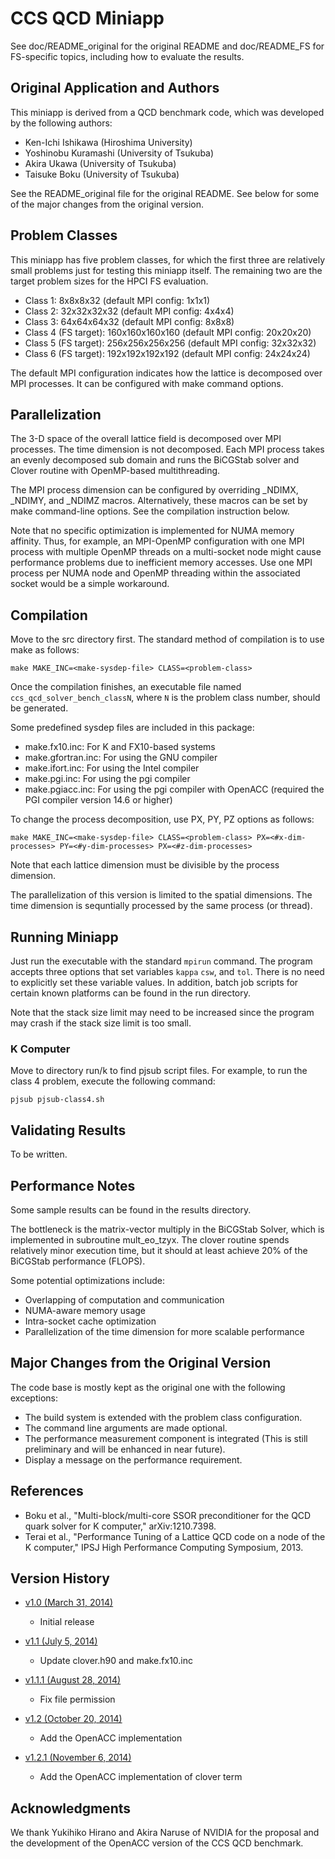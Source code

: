 # CCS QCD Miniapp 

See doc/README_original for the original README and doc/README_FS for 
FS-specific topics, including how to evaluate the results.

## Original Application and Authors

This miniapp is derived from a QCD benchmark code, which was developed
by the following authors:

* Ken-Ichi Ishikawa (Hiroshima University) 
* Yoshinobu Kuramashi (University of Tsukuba) 
* Akira Ukawa (University of Tsukuba) 
* Taisuke Boku (University of Tsukuba) 

See the README_original file for the original README. See below for
some of the major changes from the original version.

## Problem Classes

This miniapp has five problem classes, for which the first three are
relatively small problems just for testing this miniapp itself. The
remaining two are the target problem sizes for the HPCI FS
evaluation. 

* Class 1: 8x8x8x32 (default MPI config: 1x1x1)
* Class 2: 32x32x32x32 (default MPI config: 4x4x4)
* Class 3: 64x64x64x32 (default MPI config: 8x8x8)
* Class 4 (FS target): 160x160x160x160 (default MPI config: 20x20x20)
* Class 5 (FS target): 256x256x256x256 (default MPI config: 32x32x32)
* Class 6 (FS target): 192x192x192x192 (default MPI config: 24x24x24)

The default MPI configuration indicates how the lattice is decomposed
over MPI processes. It can be configured with make command
options.

## Parallelization

The 3-D space of the overall lattice field is decomposed over MPI
processes. The time dimension is not decomposed. Each MPI process
takes an evenly decomposed sub domain and runs the BiCGStab solver and
Clover routine with OpenMP-based multithreading.

The MPI process dimension can be configured by overriding _NDIMX,
_NDIMY, and _NDIMZ macros. Alternatively, these macros can be set by 
make command-line options. See the compilation instruction below.

Note that no specific optimization is implemented for NUMA
memory affinity. Thus, for example, an MPI-OpenMP configuration with
one MPI process with multiple OpenMP threads on a multi-socket node
might cause performance problems due to inefficient memory
accesses. Use one MPI process per NUMA node and OpenMP threading
within the associated socket would be a simple workaround.

## Compilation

Move to the src directory first. The standard method of compilation is
to use make as follows: 

    make MAKE_INC=<make-sysdep-file> CLASS=<problem-class>
    
Once the compilation finishes, an executable file named
`ccs_qcd_solver_bench_classN`, where `N` is the problem class number,
should be generated.

Some predefined sysdep files are included in this package:

* make.fx10.inc: For K and FX10-based systems
* make.gfortran.inc: For using the GNU compiler
* make.ifort.inc: For using the Intel compiler
* make.pgi.inc: For using the pgi compiler
* make.pgiacc.inc: For using the pgi compiler with OpenACC (required the PGI compiler version 14.6 or higher)


To change the process decomposition, use PX, PY, PZ options as
follows:

    make MAKE_INC=<make-sysdep-file> CLASS=<problem-class> PX=<#x-dim-processes> PY=<#y-dim-processes> PX=<#z-dim-processes>

Note that each lattice dimension must be divisible by the process
dimension.

The parallelization of this version is limited to the spatial
dimensions. The time dimension is sequntially processed by the same
process (or thread).
 

## Running Miniapp

Just run the executable with the standard `mpirun` command. The
program accepts three options that set variables `kappa` `csw`, and
`tol`. There is no need to explicitly set these variable values.
In addition, batch job scripts for certain known platforms can be
found in the run directory. 

Note that the stack size limit may need to be increased since the
program may crash if the stack size limit is too small.

### K Computer

Move to directory run/k to find pjsub script files. For example, to
run the class 4 problem, execute the following command:

    pjsub pjsub-class4.sh


## Validating Results

To be written.


## Performance Notes

Some sample results can be found in the results directory.

The bottleneck is the matrix-vector multiply in the BiCGStab
Solver, which is implemented in subroutine mult_eo_tzyx. The clover
routine spends relatively minor execution time, but it should at least
achieve 20% of the BiCGStab performance (FLOPS).

Some potential optimizations include:

* Overlapping of computation and communication
* NUMA-aware memory usage
* Intra-socket cache optimization
* Parallelization of the time dimension for more scalable performance 


## Major Changes from the Original Version

The code base is mostly kept as the original one with the following
exceptions:

* The build system is extended with the problem class configuration.
* The command line arguments are made optional.
* The performance measurement component is integrated (This is still
  preliminary and will be enhanced in near future).
* Display a message on the performance requirement.


## References
* Boku et al., "Multi-block/multi-core SSOR preconditioner for the QCD
  quark solver for K computer," arXiv:1210.7398.
* Terai et al., "Performance Tuning of a Lattice QCD code on a node of
  the K computer," IPSJ High Performance Computing Symposium, 2013.

## Version History

* [v1.0 (March 31,
  2014)](http://github.com/fiber-miniapp/ccs-qcd/tree/1.0)
    - Initial release

* [v1.1 (July 5,
  2014)](http://github.com/fiber-miniapp/ccs-qcd/tree/1.1)
    - Update clover.h90 and make.fx10.inc

* [v1.1.1 (August 28,
  2014)](http://github.com/fiber-miniapp/ccs-qcd/tree/1.1.1)
    - Fix file permission

* [v1.2 (October 20,
  2014)](http://github.com/fiber-miniapp/ccs-qcd/tree/1.2)
    - Add the OpenACC implementation

* [v1.2.1 (November 6,
  2014)](http://github.com/fiber-miniapp/ccs-qcd/tree/1.2.1)
    - Add the OpenACC implementation of clover term

## Acknowledgments

We thank Yukihiko Hirano and Akira Naruse of NVIDIA for the proposal and the development of the OpenACC version of the CCS QCD benchmark.
